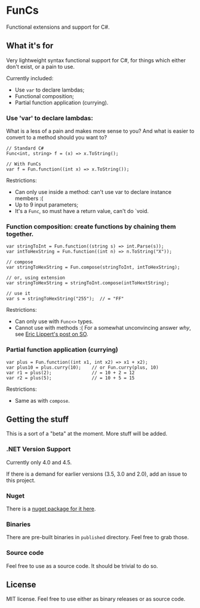 FunCs
========

Functional extensions and support for C#.

## What it's for

Very lightweight syntax functional support for C#, for things which either don't exist,
or a pain to use.

Currently included:

- Use `var` to declare lambdas;
- Functional composition;
- Partial function application (currying).


### Use 'var' to declare lambdas:

What is a less of a pain and makes more sense to you?
And what is easier to convert to a method should you want to?

	// Standard C#
	Func<int, string> f = (x) => x.ToString();

	// With FunCs
    var f = Fun.function((int x) => x.ToString());


Restrictions:

- Can only use inside a method: can't use var to declare instance members :(
- Up to 9 input parameters;
- It's a `Func`, so must have a return value, can't do `void.



### Function composition: create functions by chaining them together.
    
    var stringToInt = Fun.function((string s) => int.Parse(s));
    var intToHexString = Fun.function((int n) => n.ToString("X"));

    // compose
    var stringToHexString = Fun.compose(stringToInt, intToHexString);

    // or, using extension
    var stringToHexString = stringToInt.compose(intToHextString);

    // use it
    var s = stringToHexString("255");  // = "FF"


Restrictions:

- Can only use with `Func<>` types.
- Cannot use with methods :(  For a somewhat unconvincing answer *why*, see [Eric Lippert's post on SO](http://stackoverflow.com/a/4966409/190460).



### Partial function application (currying)

    var plus = Fun.function((int x1, int x2) => x1 + x2);
    var plus10 = plus.curry(10);    // or Fun.curry(plus, 10)
    var r1 = plus(2);               // = 10 + 2 = 12
    var r2 = plus(5);               // = 10 + 5 = 15

Restrictions:

- Same as with `compose`.


## Getting the stuff

This is a sort of a "beta" at the moment. More stuff will be added.

### .NET Version Support
Currently only 4.0 and 4.5.

If there is a demand for earlier versions (3.5, 3.0 and 2.0), add an issue
to this project.

### Nuget

There is a [nuget package for it here](https://www.nuget.org/packages/FunCs/).

### Binaries

There are pre-built binaries in `published` directory. Feel free to grab those.

### Source code

Feel free to use as a source code. It should be trivial to do so.

## License

MIT license. Feel free to use either as binary releases or as source code.

